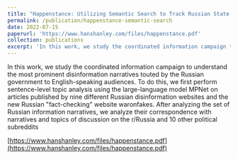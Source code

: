 ```yaml
---
title: "Happenstance: Utilizing Semantic Search to Track Russian State Media Narrative about the Russo-Ukrainian War on Reddit"
permalink: /publication/happenstance-semantic-search
date: 2022-07-15
paperurl: 'https://www.hanshanley.com/files/happenstance.pdf'
collection: publications
excerpt: 'In this work, we study the coordinated information campaign to understand the most prominent disinformation narratives touted by the Russian government to English-speaking audiences.'
---
```

In this work, we study the coordinated information campaign to understand the most prominent disinformation narratives touted by the Russian government to English-speaking audiences. To do this, we first perform sentence-level topic analysis using the large-language model MPNet on articles published by nine different Russian disinformation websites and the new Russian "fact-checking" website waronfakes. After analyzing the set of Russian information narratives, we analyze their correspondence with narratives and topics of discussion on the r/Russia and 10 other political subreddits

[https://www.hanshanley.com/files/happenstance.pdf](https://www.hanshanley.com/files/happenstance.pdf)
